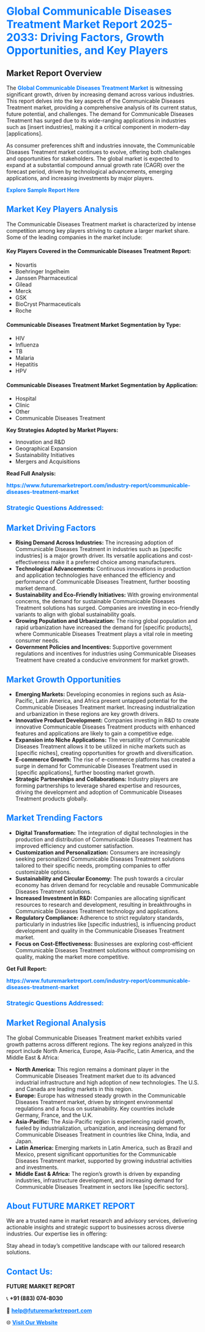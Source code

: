 <h1 style="color: #007BFF;">Global Communicable Diseases Treatment Market Report 2025-2033: Driving Factors, Growth Opportunities, and Key Players</h1>

<section id="overview">
<h2>Market Report Overview</h2>
<p>The <a href="https://www.futuremarketreport.com/industry-report/communicable-diseases-treatment-market" style="color: #007BFF; text-decoration: none;"><strong>Global Communicable Diseases Treatment Market</strong></a> is witnessing significant growth, driven by increasing demand across various industries. This report delves into the key aspects of the Communicable Diseases Treatment market, providing a comprehensive analysis of its current status, future potential, and challenges. The demand for Communicable Diseases Treatment has surged due to its wide-ranging applications in industries such as [insert industries], making it a critical component in modern-day [applications].</p>
<p>As consumer preferences shift and industries innovate, the Communicable Diseases Treatment market continues to evolve, offering both challenges and opportunities for stakeholders. The global market is expected to expand at a substantial compound annual growth rate (CAGR) over the forecast period, driven by technological advancements, emerging applications, and increasing investments by major players.</p>
</section>

<section id="overview">
<p><a href="https://www.futuremarketreport.com/request-sample/reportId=122656" style="color: #007BFF; text-decoration: none;"><strong>Explore Sample Report Here</strong></a></p>
</section>

<section id="key-players">
<h2 style="color: #007BFF;">Market Key Players Analysis</h2>
<p>The Communicable Diseases Treatment market is characterized by intense competition among key players striving to capture a larger market share. Some of the leading companies in the market include:</p>
<h4>Key Players Covered in the Communicable Diseases Treatment Report:</h4>
<ul><li>Novartis</li><li>Boehringer Ingelheim</li><li>Janssen Pharmaceutical</li><li>Gilead</li><li>Merck</li><li>GSK</li><li>BioCryst Pharmaceuticals</li><li>Roche</li></ul>
<h4>Communicable Diseases Treatment Market Segmentation by Type:</h4>
<ul><li>HIV</li><li>Influenza</li><li>TB</li><li>Malaria</li><li>Hepatitis</li><li>HPV</li></ul>

<h4>Communicable Diseases Treatment Market Segmentation by Application:</h4>
<ul><li>Hospital</li><li>Clinic</li><li>Other</li><li>Communicable Diseases Treatment</li></ul>
<p><strong>Key Strategies Adopted by Market Players:</strong></p>
<ul>
<li>Innovation and R&D</li>
<li>Geographical Expansion</li>
<li>Sustainability Initiatives</li>
<li>Mergers and Acquisitions</li>
</ul>
</section>

<section>
<p><strong>Read Full Analysis: </strong></p><a href="https://www.futuremarketreport.com/industry-report/communicable-diseases-treatment-market" style="color: #007BFF; text-decoration: none;"><strong>https://www.futuremarketreport.com/industry-report/communicable-diseases-treatment-market</strong></a>
<h3 style="color: #007BFF;">Strategic Questions Addressed:</h3>
</section>

<section id="driving-factors">
<h2 style="color: #007BFF;">Market Driving Factors</h2>
<ul>
<li><strong>Rising Demand Across Industries:</strong> The increasing adoption of Communicable Diseases Treatment in industries such as [specific industries] is a major growth driver. Its versatile applications and cost-effectiveness make it a preferred choice among manufacturers.</li>
<li><strong>Technological Advancements:</strong> Continuous innovations in production and application technologies have enhanced the efficiency and performance of Communicable Diseases Treatment, further boosting market demand.</li>
<li><strong>Sustainability and Eco-Friendly Initiatives:</strong> With growing environmental concerns, the demand for sustainable Communicable Diseases Treatment solutions has surged. Companies are investing in eco-friendly variants to align with global sustainability goals.</li>
<li><strong>Growing Population and Urbanization:</strong> The rising global population and rapid urbanization have increased the demand for [specific products], where Communicable Diseases Treatment plays a vital role in meeting consumer needs.</li>
<li><strong>Government Policies and Incentives:</strong> Supportive government regulations and incentives for industries using Communicable Diseases Treatment have created a conducive environment for market growth.</li>
</ul>
</section>

<section id="growth-opportunities">
<h2 style="color: #007BFF;">Market Growth Opportunities</h2>
<ul>
<li><strong>Emerging Markets:</strong> Developing economies in regions such as Asia-Pacific, Latin America, and Africa present untapped potential for the Communicable Diseases Treatment market. Increasing industrialization and urbanization in these regions are key growth drivers.</li>
<li><strong>Innovative Product Development:</strong> Companies investing in R&D to create innovative Communicable Diseases Treatment products with enhanced features and applications are likely to gain a competitive edge.</li>
<li><strong>Expansion into Niche Applications:</strong> The versatility of Communicable Diseases Treatment allows it to be utilized in niche markets such as [specific niches], creating opportunities for growth and diversification.</li>
<li><strong>E-commerce Growth:</strong> The rise of e-commerce platforms has created a surge in demand for Communicable Diseases Treatment used in [specific applications], further boosting market growth.</li>
<li><strong>Strategic Partnerships and Collaborations:</strong> Industry players are forming partnerships to leverage shared expertise and resources, driving the development and adoption of Communicable Diseases Treatment products globally.</li>
</ul>
</section>

<section id="trending-factors">
<h2 style="color: #007BFF;">Market Trending Factors</h2>
<ul>
<li><strong>Digital Transformation:</strong> The integration of digital technologies in the production and distribution of Communicable Diseases Treatment has improved efficiency and customer satisfaction.</li>
<li><strong>Customization and Personalization:</strong> Consumers are increasingly seeking personalized Communicable Diseases Treatment solutions tailored to their specific needs, prompting companies to offer customizable options.</li>
<li><strong>Sustainability and Circular Economy:</strong> The push towards a circular economy has driven demand for recyclable and reusable Communicable Diseases Treatment solutions.</li>
<li><strong>Increased Investment in R&D:</strong> Companies are allocating significant resources to research and development, resulting in breakthroughs in Communicable Diseases Treatment technology and applications.</li>
<li><strong>Regulatory Compliance:</strong> Adherence to strict regulatory standards, particularly in industries like [specific industries], is influencing product development and quality in the Communicable Diseases Treatment market.</li>
<li><strong>Focus on Cost-Effectiveness:</strong> Businesses are exploring cost-efficient Communicable Diseases Treatment solutions without compromising on quality, making the market more competitive.</li>
</ul>
</section>

<section>
<p><strong>Get Full Report: </strong></p><a href="https://www.futuremarketreport.com/industry-report/communicable-diseases-treatment-market" style="color: #007BFF; text-decoration: none;"><strong>https://www.futuremarketreport.com/industry-report/communicable-diseases-treatment-market</strong></a>
<h3 style="color: #007BFF;">Strategic Questions Addressed:</h3>
</section>


<section id="regional-analysis">
<h2 style="color: #007BFF;">Market Regional Analysis</h2>
<p>The global Communicable Diseases Treatment market exhibits varied growth patterns across different regions. The key regions analyzed in this report include North America, Europe, Asia-Pacific, Latin America, and the Middle East & Africa:</p>
<ul>
<li><strong>North America:</strong> This region remains a dominant player in the Communicable Diseases Treatment market due to its advanced industrial infrastructure and high adoption of new technologies. The U.S. and Canada are leading markets in this region.</li>
<li><strong>Europe:</strong> Europe has witnessed steady growth in the Communicable Diseases Treatment market, driven by stringent environmental regulations and a focus on sustainability. Key countries include Germany, France, and the U.K.</li>
<li><strong>Asia-Pacific:</strong> The Asia-Pacific region is experiencing rapid growth, fueled by industrialization, urbanization, and increasing demand for Communicable Diseases Treatment in countries like China, India, and Japan.</li>
<li><strong>Latin America:</strong> Emerging markets in Latin America, such as Brazil and Mexico, present significant opportunities for the Communicable Diseases Treatment market, supported by growing industrial activities and investments.</li>
<li><strong>Middle East & Africa:</strong> The region’s growth is driven by expanding industries, infrastructure development, and increasing demand for Communicable Diseases Treatment in sectors like [specific sectors].</li>
</ul>
</section>

<footer>
<h2 style="color: #007BFF;">About FUTURE MARKET REPORT</h2>
<p>We are a trusted name in market research and advisory services, delivering actionable insights and strategic support to businesses across diverse industries. Our expertise lies in offering:</p>

<p>Stay ahead in today’s competitive landscape with our tailored research solutions.</p>

<h2 style="color: #007BFF;">Contact Us:</h2>
<p><strong>FUTURE MARKET REPORT</strong></p>
<p>📞 <strong>+91 (883) 074-8030</strong></p>
<p>📧 <strong><a href="mailto:help@futuremarketreport.com" style="color: #007BFF;">help@futuremarketreport.com</a></strong></p>
<p>🌐 <strong><a href="https://www.futuremarketreport.com/" style="color: #007BFF;">Visit Our Website</a></strong></p>
</footer>